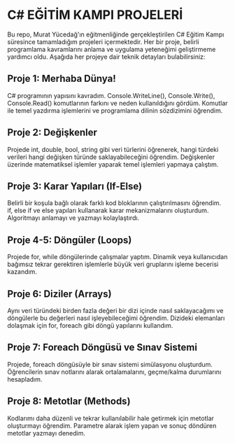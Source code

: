 <h1> C# EĞİTİM KAMPI PROJELERİ </h1>
Bu repo, Murat Yücedağ'ın eğitmenliğinde gerçekleştirilen C# Eğitim Kampı süresince tamamladığım projeleri içermektedir. Her bir proje, belirli programlama kavramlarını anlama ve uygulama yeteneğimi geliştirmeme yardımcı oldu. Aşağıda her projeye dair teknik detayları bulabilirsiniz:

<h2> Proje 1: Merhaba Dünya!</h2>
<p>C# programının yapısını kavradım. Console.WriteLine(), Console.Write(), Console.Read() komutlarının farkını ve neden kullanıldığını gördüm. Komutlar ile temel yazdırma işlemlerini ve programlama dilinin sözdizimini öğrendim. </p>
<h2> Proje 2: Değişkenler</h2>
<p>Projede int, double, bool, string gibi veri türlerini öğrenerek, hangi türdeki verileri hangi değişken türünde saklayabileceğini öğrendim. Değişkenler üzerinde matematiksel işlemler yaparak temel işlemleri yapmaya çalıştım. </p>
<h2> Proje 3: Karar Yapıları (If-Else)</h2>
<p>Belirli bir koşula bağlı olarak farklı kod bloklarının çalıştırılmasını öğrendim. if, else if ve else yapıları kullanarak karar mekanizmalarını oluşturdum. Algoritmayı anlamayı ve yazmayı kolaylaştırdı.</p>
<h2> Proje 4-5: Döngüler (Loops)</h2>
<p>Projede for, while döngülerinde çalışmalar yaptım. Dinamik veya kullanıcıdan bağımsız tekrar gerektiren işlemlerle büyük veri gruplarını işleme becerisi kazandım. </p>
<h2> Proje 6: Diziler (Arrays)</h2>
<p>Aynı veri türündeki birden fazla değeri bir dizi içinde nasıl saklayacağımı ve döngülerle bu değerleri nasıl işleyebileceğimi öğrendim. Dizideki elemanları dolaşmak için for, foreach gibi döngü yapılarını kullandım. </p>
<h2> Proje 7: Foreach Döngüsü ve Sınav Sistemi</h2>
<p>Projede, foreach döngüsüyle bir sınav sistemi simülasyonu oluşturdum. Öğrencilerin sınav notlarını alarak ortalamalarını, geçme/kalma durumlarını hesapladım. </p>
<h2> Proje 8: Metotlar (Methods)</h2>
<p>Kodlarımı daha düzenli ve tekrar kullanılabilir hale getirmek için metotlar oluşturmayı öğrendim. Parametre alarak işlem yapan ve sonuç döndüren metotlar yazmayı denedim. </p>
